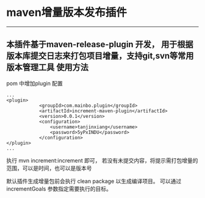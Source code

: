 maven增量版本发布插件
===================
---
本插件基于maven-release-plugin 开发， 用于根据版本库提交日志来打包项目增量，支持git,svn等常用版本管理工具
使用方法
-------
pom 中增加plugin 配置
	
	...
	<plugin>
                <groupId>com.mainbo.plugin</groupId>
				<artifactId>increment-maven-plugin</artifactId>
				<version>0.0.1</version>
				<configuration>
					<username>tanjinxiang</username>
					<password>5yPxINDU</password>
				</configuration>
    </plugin>
	...

执行 mvn increment:increment 即可， 若没有未提交内容，将提示需打包增量的范围，可以是时间，也可以是版本号

默认插件生成增量包前会执行 clean package 以生成编译项目。 可以通过incrementGoals 参数指定需要执行的目标。


